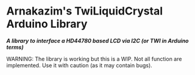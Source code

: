 # Arnakazim's TwiLiquidCrystal Arduino Library

___A library to interface a HD44780 based LCD via I2C (or TWI in Arduino terms)___

WARNING: The library is working but this is a WIP. Not all function are implemented. Use it with caution (as it may contain bugs).
